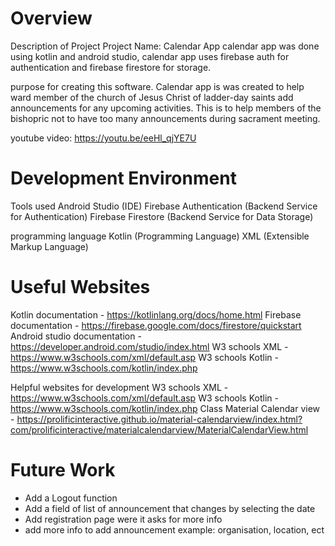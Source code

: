 # Overview


Description of Project
Project Name: Calendar App
calendar app was done using kotlin and android studio, calendar app uses firebase auth 
for authentication and firebase firestore for storage. 

purpose for creating this software.
Calendar app is was created to help ward member of the church of Jesus Christ of ladder-day saints add announcements for any upcoming activities.
This is to help members of the bishopric not to have too many announcements during sacrament meeting.

youtube video: https://youtu.be/eeHl_qjYE7U

# Development Environment

Tools used
Android Studio (IDE)
Firebase Authentication (Backend Service for Authentication)
Firebase Firestore (Backend Service for Data Storage)

programming language
Kotlin (Programming Language)
XML  (Extensible Markup Language)

# Useful Websites
Kotlin documentation - https://kotlinlang.org/docs/home.html
Firebase documentation - https://firebase.google.com/docs/firestore/quickstart
Android studio documentation - https://developer.android.com/studio/index.html
W3 schools XML - https://www.w3schools.com/xml/default.asp
W3 schools Kotlin - https://www.w3schools.com/kotlin/index.php

Helpful websites for development
W3 schools XML - https://www.w3schools.com/xml/default.asp
W3 schools Kotlin - https://www.w3schools.com/kotlin/index.php
Class Material Calendar view - https://prolificinteractive.github.io/material-calendarview/index.html?com/prolificinteractive/materialcalendarview/MaterialCalendarView.html

# Future Work

- Add a Logout function 
- Add a field of list of announcement that changes by selecting the date 
- Add registration page were it asks for more info 
- add more info to add announcement example: organisation, location, ect